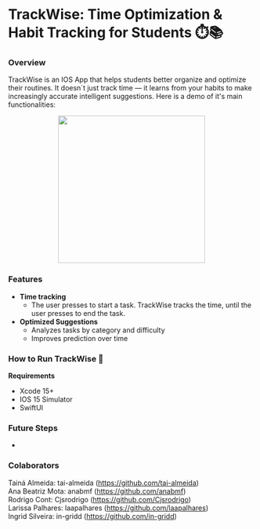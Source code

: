 # TrackWise: Time Optimization & Habit Tracking for Students ⏱️📚  

### Overview
TrackWise is an IOS App that helps students better organize and optimize their routines. It doesn´t just track time — it learns from your habits to make increasingly accurate intelligent suggestions. Here is a demo of it's main functionalities: 

<p align="center">
  <img src="chiron/chiron/Media/demo.gif" width="300">
</p>

### Features
- **Time tracking**
  - The user presses to start a task. TrackWise tracks the time, until the user presses to end the task.
- **Optimized Suggestions**
  - Analyzes tasks by category and difficulty
  - Improves prediction over time

### How to Run TrackWise 🚀
**Requirements**
- Xcode 15+
- IOS 15 Simulator
- SwiftUI

### Future Steps
- 

### Colaborators
Tainá Almeida: tai-almeida (https://github.com/tai-almeida)    
Ana Beatriz Mota: anabmf (https://github.com/anabmf)    
Rodrigo Cont: Cjsrodrigo (https://github.com/Cjsrodrigo)  
Larissa Palhares: laapalhares (https://github.com/laapalhares)    
Ingrid Silveira: in-gridd (https://github.com/in-gridd)  


